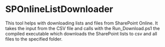 SPOnlineListDownloader
=======================
This tool helps with downloading lists and files from SharePoint Online. It takes the input 
from the CSV file and calls with the Run_Download.ps1 the compiled executable which downloads
the SharePoint lists to csv and all files to the specified folder.
